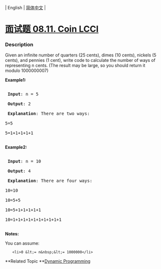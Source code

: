 | English | [简体中文](README.md) |

# [面试题 08.11. Coin LCCI](https://leetcode-cn.com/problems/coin-lcci)
 ### Description
<p>Given an infinite number of quarters (25 cents), dimes (10 cents), nickels (5 cents), and pennies (1 cent), write code to calculate the number of ways of representing n cents.&nbsp;(The result may be large, so you should return it modulo 1000000007)</p>

<p><strong>Example1:</strong></p>

<pre>
<strong> Input</strong>: n = 5
<strong> Output</strong>: 2
<strong> Explanation</strong>: There are two ways:
5=5
5=1+1+1+1+1
</pre>

<p><strong>Example2:</strong></p>

<pre>
<strong> Input</strong>: n = 10
<strong> Output</strong>: 4
<strong> Explanation</strong>: There are four ways:
10=10
10=5+5
10=5+1+1+1+1+1
10=1+1+1+1+1+1+1+1+1+1
</pre>

<p><strong>Notes: </strong></p>

<p>You can assume:</p>

<ul>
	<li>0 &lt;= n&nbsp;&lt;= 1000000</li>
</ul>

**Related Topic	**[Dynamic Programming](https://leetcode-cn.com/tag/dynamic-programming) 